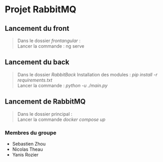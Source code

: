 # Projet RabbitMQ

## Lancement du front

> Dans le dossier *frontangular* :  
> Lancer la commande : ng serve

## Lancement du back

> Dans le dossier *RabbitBack*
> Installation des modules : *pip install -r requirements.txt*  
> Lancer la commande : *python -u ./main.py*

## Lancement de RabbitMQ

> Dans le dossier principal :  
> Lancer la commande *docker compose up*

### Membres du groupe

- Sebastien Zhou
- Nicolas Theau
- Yanis Rozier
